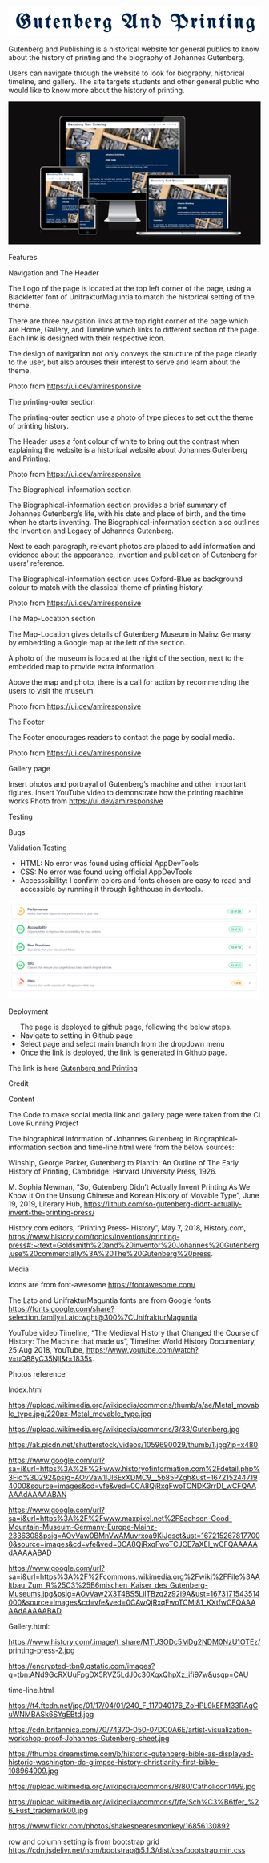 <img src="assets/documentation/website-logo.png" alt="Gutenberg and Publishing">

Gutenberg and Publishing is a historical website for general publics to know about the history of printing and the biography of Johannes Gutenberg.

Users can navigate through the website to look for biography, historical timeline, and gallery. The site targets students and other general public who would like to know more about the history of printing.

<img src="assets/documentation/product-in-different-screen.png" alt="product in different screens size">

Features

Navigation and The Header

The Logo of the page is located at the top left corner of the page, using a Blackletter font of UnifrakturMaguntia to match the historical setting of the theme.

There are three navigation links at the top right corner of the page which are Home, Gallery, and Timeline which links to different section of the page. Each link is designed with their respective icon. 

The design of navigation not only conveys the structure of the page clearly to the user, but also arouses their interest to serve and learn about the theme.

Photo from https://ui.dev/amiresponsive

The printing-outer section

The printing-outer section use a photo of type pieces to set out the theme of printing history.

The Header uses a font colour of white to bring out the contrast when explaining the website is a historical website about Johannes Gutenberg and Printing.

Photo from https://ui.dev/amiresponsive

The Biographical-information section

The Biographical-information section provides a brief summary of Johannes Gutenberg’s life, with his date and place of birth, and the time when he starts inventing. 
The Biographical-information section also outlines the Invention and Legacy of Johannes Gutenberg.

Next to each paragraph, relevant photos are placed to add information and evidence about the appearance, invention and publication of Gutenberg for users’ reference.

The Biographical-information section uses Oxford-Blue as background colour to match with the classical theme of printing history.

Photo from https://ui.dev/amiresponsive

The Map-Location section  

The Map-Location gives details of Gutenberg Museum in Mainz Germany by embedding a Google map at the left of the section.

A photo of the museum is located at the right of the section, next to the embedded map to provide extra information.

Above the map and photo, there is a call for action by recommending the users to visit the museum.

Photo from https://ui.dev/amiresponsive

The Footer 

The Footer encourages readers to contact the page by social media.

Photo from https://ui.dev/amiresponsive

Gallery page

Insert photos and portrayal of Gutenberg’s machine and other important figures.
Insert YouTube video to demonstrate how the printing machine works
Photo from https://ui.dev/amiresponsive

Testing

Bugs

Validation Testing
<ul>
<li>HTML: No error was found using official AppDevTools

</li>
<li>CSS: No error was found using official AppDevTools
</li>
<li>Accesssibility: I confirm colors and fonts chosen are easy to read and accessible by running it through lighthouse in devtools. </li>
</ul>


<img src="assets/documentation/lighthouse-audit-result.png" alt="lighthouse-audit-result">

Deployment

<ul>
The page is deployed to github page, following the below steps.
<li>Navigate to setting in Github page</li>
<li>Select page and select main branch from the dropdown menu</li>
<li>Once the link is deployed, the link is generated in Github page.</li>
</ul>

The link is here <a href="https://holaw77.github.io/CI-Portfolio-Project-1/">Gutenberg and Printing</a>

Credit

Content

The Code to make social media link and gallery page were taken from the CI Love Running Project

The biographical information of Johannes Gutenberg in Biographical-information section and time-line.html were from the below sources:

Winship, George Parker, Gutenberg to Plantin: An Outline of The Early History of Printing, Cambridge: Harvard University Press, 1926. 

M. Sophia Newman, “So, Gutenberg Didn’t Actually Invent Printing As We Know It
On the Unsung Chinese and Korean History of Movable Type”, June 19, 2019, Literary Hub, https://lithub.com/so-gutenberg-didnt-actually-invent-the-printing-press/

History.com editors, “Printing Press- History”, May 7, 2018, History.com, https://www.history.com/topics/inventions/printing-press#:~:text=Goldsmith%20and%20inventor%20Johannes%20Gutenberg,use%20commercially%3A%20The%20Gutenberg%20press.

Media

Icons are from font-awesome 
https://fontawesome.com/

The Lato and UnifrakturMaguntia fonts are from Google fonts
https://fonts.google.com/share?selection.family=Lato:wght@300%7CUnifrakturMaguntia

YouTube video
Timeline, “The Medieval History that Changed the Course of History: The Machine that made us”, Timeline: World History Documentary, 25 Aug 2018, YouTube, https://www.youtube.com/watch?v=uQ88yC35NjI&t=1835s.

Photos reference

Index.html

https://upload.wikimedia.org/wikipedia/commons/thumb/a/ae/Metal_movable_type.jpg/220px-Metal_movable_type.jpg

https://upload.wikimedia.org/wikipedia/commons/3/33/Gutenberg.jpg

https://ak.picdn.net/shutterstock/videos/1059690029/thumb/1.jpg?ip=x480

https://www.google.com/url?sa=i&url=https%3A%2F%2Fwww.historyofinformation.com%2Fdetail.php%3Fid%3D292&psig=AOvVaw1lJI6ExXDMC9__5b85PZgh&ust=1672152447194000&source=images&cd=vfe&ved=0CA8QjRxqFwoTCNDK3rrDl_wCFQAAAAAdAAAAABAN

https://www.google.com/url?sa=i&url=https%3A%2F%2Fwww.maxpixel.net%2FSachsen-Good-Mountain-Museum-Germany-Europe-Mainz-2336308&psig=AOvVaw0BMnVwAMuvrxoa9KiJgsct&ust=1672152678177000&source=images&cd=vfe&ved=0CA8QjRxqFwoTCJCE7aXEl_wCFQAAAAAdAAAAABAD

https://www.google.com/url?sa=i&url=https%3A%2F%2Fcommons.wikimedia.org%2Fwiki%2FFile%3AAltbau_Zum_R%25C3%25B6mischen_Kaiser_des_Gutenberg-Museums.jpg&psig=AOvVaw2X3T4BS5LilTBzq2z92i9A&ust=1673171543514000&source=images&cd=vfe&ved=0CAwQjRxqFwoTCMi81_KXtfwCFQAAAAAdAAAAABAD

Gallery.html:

https://www.history.com/.image/t_share/MTU3ODc5MDg2NDM0NzU1OTEz/printing-press-2.jpg

https://encrypted-tbn0.gstatic.com/images?q=tbn:ANd9GcRXUuFpgDX5RVZ5LdJ0c30XqxQhpXz_ifi97w&usqp=CAU


time-line.html

https://t4.ftcdn.net/jpg/01/17/04/01/240_F_117040176_ZoHPL9kEFM33RAqCuWNMBASk6SYgEBtd.jpg

https://cdn.britannica.com/70/74370-050-07DC0A6E/artist-visualization-workshop-proof-Johannes-Gutenberg-sheet.jpg

https://thumbs.dreamstime.com/b/historic-gutenberg-bible-as-displayed-historic-washington-dc-glimpse-history-christianity-first-bible-108964909.jpg 

https://upload.wikimedia.org/wikipedia/commons/8/80/Catholicon1499.jpg

https://upload.wikimedia.org/wikipedia/commons/f/fe/Sch%C3%B6ffer_%26_Fust_trademark00.jpg

https://www.flickr.com/photos/shakespearesmonkey/16856130892

row and column setting is from bootstrap grid 
https://cdn.jsdelivr.net/npm/bootstrap@5.1.3/dist/css/bootstrap.min.css